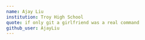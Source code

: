 ```yaml
---
name: Ajay Liu
institution: Troy High School
quote: if only git a girlfriend was a real command
github_user: AjayLiu
---
```


